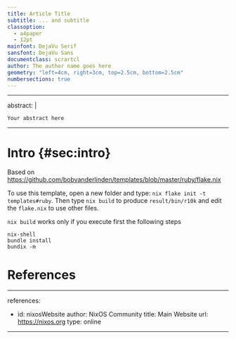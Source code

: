```yaml
---
title: Article Title
subtitle: ... and subtitle
classoption:
  - a4paper
  - 12pt
mainfont: DejaVu Serif
sansfont: DejaVu Sans
documentclass: scrartcl
author: The author name goes here
geometry: "left=4cm, right=3cm, top=2.5cm, bottom=2.5cm"
numbersections: true
---
```


---
abstract: |

    Your abstract here 

---

# Intro {#sec:intro}

Based on https://github.com/bobvanderlinden/templates/blob/master/ruby/flake.nix

To use this template, open a new folder and type: `nix flake init -t templates#ruby`. Then type `nix build` to produce `result/bin/r10k` and edit the `flake.nix` to use other files.

`nix build` works only if you execute first the following steps
```
nix-shell
bundle install
bundix -m
```

# References

---
references:
- id: nixosWebsite
  author: NixOS Community
  title: Main Website
  url: https://nixos.org
  type: online

---
